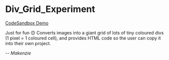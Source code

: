 # Div_Grid_Experiment

[CodeSandbox Demo](https://tcoymc.csb.app/)

Just for fun 😊 Converts images into a giant grid of lots of tiny coloured divs (1 pixel = 1 coloured cell), and provides HTML code so the user can copy it into their own project.<br/>



  -- *Makenzie*


